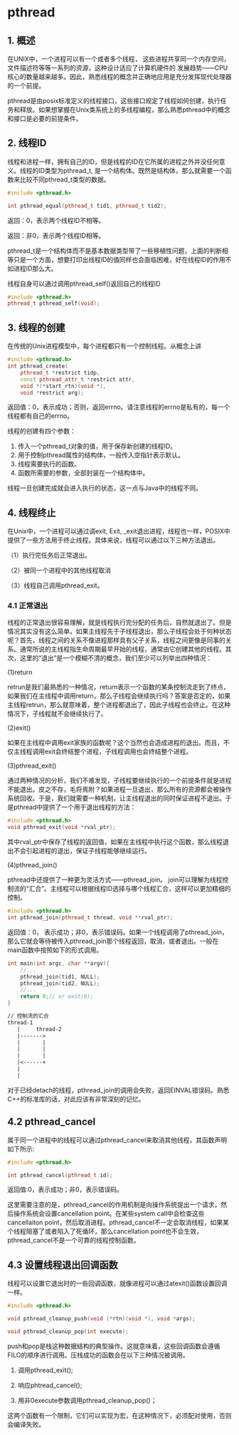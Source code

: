 # pthread

## 1. 概述
在UNIX中，一个进程可以有一个或者多个线程，
这些进程共享同一个内存空间，文件描述符等等一系列的资源，这种设计适应了计算机硬件的
发展趋势——CPU核心的数量越来越多。因此，熟悉线程的概念并正确地应用是充分发挥现代处理器
的一个前提。

pthread是由posix标准定义的线程接口，这些接口规定了线程如何创建，执行任务和释放。如果想掌握在Unix类系统上的多线程编程，那么熟悉pthread中的概念和接口是必要的前提条件。

## 2. 线程ID
线程和进程一样，拥有自己的ID，但是线程的ID在它所属的进程之外并没任何意义。线程的ID类型为pthread_t, 是一个结构体。既然是结构体，那么就需要一个函数来比较不同pthread_t类型的数据。
```C++
#include <pthread.h>

int pthread_equal(pthread_t tid1, pthread_t tid2);
```
返回：0，表示两个线程ID不相等。

返回：非0，表示两个线程ID相等。

pthread_t是一个结构体而不是基本数据类型带了一些移植性问题，上面的判断相等只是一个方面，想要打印出线程ID的值同样也会面临困难，好在线程ID的作用不如进程ID那么大。

线程自身可以通过调用pthread_self()返回自己的线程ID

```C++
#include <pthread.h>
pthread_t pthread_self(void);
```
## 3. 线程的创建
在传统的Unix进程模型中，每个进程都只有一个控制线程。从概念上讲
```C++
#include <pthread.h>
int pthread_create(
    pthread_t *restrict tidp,
    const pthread_attr_t *restrict attr,
    void *(*start_rtn)(void *), 
    void *restrict arg);
```
返回值：0，表示成功；否则，返回errno。请注意线程的errno是私有的，每一个线程都有自己的errno。

线程的创建有四个参数：
1. 传入一个pthread_t对象的值，用于保存新创建的线程ID。
2. 用于控制pthread属性的结构体，一般传入空指针表示默认。
3. 线程需要执行的函数。
4. 函数所需要的参数，全部封装在一个结构体中。

线程一旦创建完成就会进入执行的状态，这一点与Java中的线程不同。

## 4. 线程终止
在Unix中，一个进程可以通过调exit, Exit, _exit退出进程，线程也一样，POSIX中提供了一些方法用于终止线程。具体来说，线程可以通过以下三种方法退出。

（1）执行完任务后正常退出。

（2）被同一个进程中的其他线程取消

（3）线程自己调用pthread_exit。
### 4.1 正常退出
线程的正常退出很容易理解，就是线程执行完分配的任务后，自然就退出了。但是情况其实没有这么简单。如果主线程先于子线程退出，那么子线程会处于何种状态呢？首先，线程之间的关系不像进程那样具有父子关系，线程之间更像是同事的关系。通常所说的主线程指生命周期最早开始的线程，通常由它创建其他的线程。其次，这里的“退出”是一个模糊不清的概念，我们至少可以列举出四种情况：

(1)return

retrun是我们最熟悉的一种情况，return表示一个函数的某条控制流走到了终点，如果我们在主线程中调用return，那么子线程会继续执行吗？答案是否定的，如果主线程retrun，那么就意味着，整个进程都退出了，因此子线程也会终止。在这种情况下，子线程就不会继续执行了。

(2)exit()

如果在主线程中调用exit家族的函数呢？这个当然也会造成进程的退出。而且，不仅主线程调用exit会终结整个进程，子线程调用也会终结整个进程。

(3)pthread_exit()

通过两种情况的分析，我们不难发现，子线程要继续执行的一个前提条件就是进程不能退出。皮之不存，毛将焉附？如果进程一旦退出，那么所有的资源都会被操作系统回收。于是，我们就需要一种机制，让主线程退出的同时保证进程不退出。于是pthread中提供了一个用于退出线程的方法：
```C++
#include <pthread.h>
void pthread_exit(void *rval_ptr);
```
其中rval_ptr中保存了线程的返回值，如果在主线程中执行这个函数，那么线程退出不会引起进程的退出，保证子线程能够继续运行。

(4)pthread_join()

pthread中还提供了一种更为灵活方式——pthread_join。
join可以理解为线程控制流的“汇合”。主线程可以根据线程ID选择与哪个线程汇合，这样可以更加精细的控制。
```C++
#include <pthread.h>
int pthread_join(pthread_t thread, void **rval_ptr);
```
返回值：0， 表示成功；非0，表示错误码。如果一个线程调用了pthread_join，那么它就会等待被传入pthread_join那个线程返回，取消，或者退出。一般在main函数中按照如下的形式调用。
```C++
int main(int argc, char **argv){
    //...
    pthread_join(tid1, NULL);
    pthread_join(tid2, NULL);
    //...
    return 0;// or exit(0);
}
```

```txt
// 控制流的汇合
thread-1
   |     thread-2
   |------->
   |       |
   |       |  
   |       |
   |<------+  
   |
   |
```
对于已经detach的线程，pthread_join的调用会失败，返回EINVAL错误码。熟悉C++的标准库的话，对此应该有非常深刻的记忆。

## 4.2 pthread_cancel
属于同一个进程中的线程可以通过pthread_cancel来取消其他线程，其函数声明如下所示:
```C++
#include <pthread.h>

int pthread_cancel(pthread_t id);
```
返回值:0，表示成功；非0，表示错误码。

这里需要注意的是，pthread_cancel的作用机制是向操作系统提出一个请求，然后操作系统会设置cancellation point。在某些system call中会检查这些cancellaiton point，然后取消进程。pthread_cancel不一定会取消线程，如果某个线程阻塞了或者陷入了死循环，那么cancellation point也不会生效，pthread_cancel不是一个可靠的线程控制函数。

## 4.3 设置线程退出回调函数
线程可以设置它退出时的一些回调函数，就像进程可以通过atexit()函数设置回调一样。
```C++
#include <pthread.h>

void pthread_cleanup_push(void (*rtn)(void *), void *args);

void pthread_cleanup_pop(int execute);
```
push和pop是栈这种数据结构的典型操作。这就意味着，这些回调函数会遵循FILO的顺序进行调用。压栈成功的函数会在以下三种情况被调用。

1. 调用pthread_exit();

2. 响应phtread_cancel();

3. 用非0execute参数调用pthread_cleanup_pop()；

这两个函数有一个限制，它们可以实现为宏，在这种情况下，必须配对使用，否则会编译失败。

